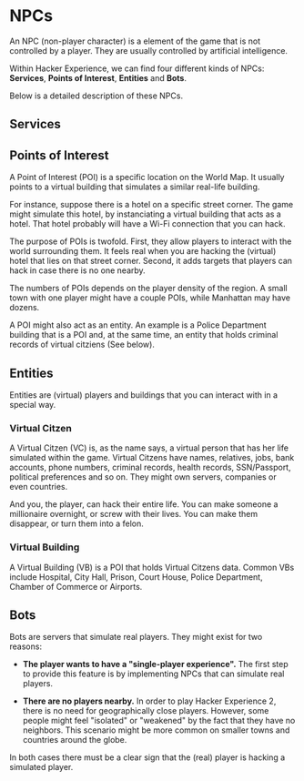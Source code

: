 # NPCs

An NPC (non-player character) is a element of the game that is not controlled by a player. They are usually controlled by artificial intelligence.

Within Hacker Experience, we can find four different kinds of NPCs: **Services**, **Points of Interest**, **Entities** and **Bots**.

Below is a detailed description of these NPCs.

## Services

## Points of Interest

A Point of Interest (POI) is a specific location on the World Map. It usually points to a virtual building that simulates a similar real-life building.

For instance, suppose there is a hotel on a specific street corner. The game might simulate this hotel, by instanciating a virtual building that acts as a hotel. That hotel probably will have a Wi-Fi connection that you can hack.

The purpose of POIs is twofold. First, they allow players to interact with the world surrounding them. It feels real when you are hacking the (virtual) hotel that lies on that street corner. Second, it adds targets that players can hack in case there is no one nearby.

The numbers of POIs depends on the player density of the region. A small town with one player might have a couple POIs, while Manhattan may have dozens.

A POI might also act as an entity. An example is a Police Department building that is a POI and, at the same time, an entity that holds criminal records of virtual citziens (See below).

## Entities

Entities are (virtual) players and buildings that you can interact with in a special way.

### Virtual Citzen

A Virtual Citzen (VC) is, as the name says, a virtual person that has her life simulated within the game. Virtual Citzens have names, relatives, jobs, bank accounts, phone numbers, criminal records, health records, SSN/Passport, political preferences and so on. They might own servers, companies or even countries. 

And you, the player, can hack their entire life. You can make someone a millionaire overnight, or screw with their lives. You can make them disappear, or turn them into a felon.

### Virtual Building

A Virtual Building (VB) is a POI that holds Virtual Citzens data. Common VBs include Hospital, City Hall, Prison, Court House, Police Department, Chamber of Commerce or Airports.

## Bots

Bots are servers that simulate real players. They might exist for two reasons:

- **The player wants to have a "single-player experience".** The first step to provide this feature is by implementing NPCs that can simulate real players.

- **There are no players nearby.** In order to play Hacker Experience 2, there is no need for geographically close players. However, some people might feel "isolated" or "weakened" by the fact that they have no neighbors. This scenario might be more common on smaller towns and countries around the globe.

In both cases there must be a clear sign that the (real) player is hacking a simulated player.